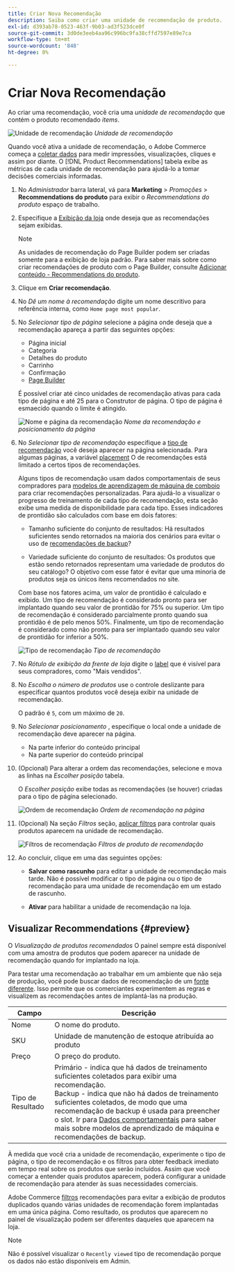 ```yaml
---
title: Criar Nova Recomendação
description: Saiba como criar uma unidade de recomendação de produto.
exl-id: d393ab78-0523-463f-9b03-ad3f523dce0f
source-git-commit: 3d0de3eeb4aa96c996bc9fa38cffd7597e89e7ca
workflow-type: tm+mt
source-wordcount: '848'
ht-degree: 0%

---
```


# Criar Nova Recomendação

Ao criar uma recomendação, você cria uma _unidade de recomendação_ que contém o produto recomendado _items_.

![Unidade de recomendação](assets/unit.png)
_Unidade de recomendação_

Quando você ativa a unidade de recomendação, o Adobe Commerce começa a [coletar dados](workspace.md) para medir impressões, visualizações, cliques e assim por diante. O [!DNL Product Recommendations] tabela exibe as métricas de cada unidade de recomendação para ajudá-lo a tomar decisões comerciais informadas.

1. No _Administrador_ barra lateral, vá para **Marketing** > _Promoções_ > **Recommendations do produto** para exibir o _Recommendations do produto_ espaço de trabalho.

1. Especifique a [Exibição da loja](https://experienceleague.adobe.com/docs/commerce-admin/start/setup/websites-stores-views.html#scope-settings) onde deseja que as recomendações sejam exibidas.

   >[!NOTE]
   >
   > As unidades de recomendação do Page Builder podem ser criadas somente para a exibição de loja padrão. Para saber mais sobre como criar recomendações de produto com o Page Builder, consulte [Adicionar conteúdo - Recommendations do produto](https://experienceleague.adobe.com/docs/commerce-admin/page-builder/add-content/recommendations.html).

1. Clique em **Criar recomendação**.

1. No _Dê um nome à recomendação_ digite um nome descritivo para referência interna, como `Home page most popular`.

1. No _Selecionar tipo de página_ selecione a página onde deseja que a recomendação apareça a partir das seguintes opções:

   - Página inicial
   - Categoria
   - Detalhes do produto
   - Carrinho
   - Confirmação
   - [Page Builder](https://experienceleague.adobe.com/docs/commerce-admin/page-builder/add-content/recommendations.html)

   É possível criar até cinco unidades de recomendação ativas para cada tipo de página e até 25 para o Construtor de página. O tipo de página é esmaecido quando o limite é atingido.

   ![Nome e página da recomendação](assets/create-recommendation.png)
   _Nome da recomendação e posicionamento da página_

1. No _Selecionar tipo de recomendação_ especifique a [tipo de recomendação](type.md) você deseja aparecer na página selecionada. Para algumas páginas, a variável [placement](placement.md) O de recomendações está limitado a certos tipos de recomendações.

   Alguns tipos de recomendação usam dados comportamentais de seus compradores para [modelos de aprendizagem de máquina de comboio](behavioral-data.md) para criar recomendações personalizadas. Para ajudá-lo a visualizar o progresso de treinamento de cada tipo de recomendação, esta seção exibe uma medida de disponibilidade para cada tipo. Esses indicadores de prontidão são calculados com base em dois fatores:

   - Tamanho suficiente do conjunto de resultados: Há resultados suficientes sendo retornados na maioria dos cenários para evitar o uso de [recomendações de backup](behavioral-data.md#backuprecs)?

   - Variedade suficiente do conjunto de resultados: Os produtos que estão sendo retornados representam uma variedade de produtos do seu catálogo? O objetivo com esse fator é evitar que uma minoria de produtos seja os únicos itens recomendados no site.

   Com base nos fatores acima, um valor de prontidão é calculado e exibido. Um tipo de recomendação é considerado pronto para ser implantado quando seu valor de prontidão for 75% ou superior. Um tipo de recomendação é considerado parcialmente pronto quando sua prontidão é de pelo menos 50%. Finalmente, um tipo de recomendação é considerado como não pronto para ser implantado quando seu valor de prontidão for inferior a 50%.

   ![Tipo de recomendação](assets/create-recommendation-select-type.png)
   _Tipo de recomendação_

1. No _Rótulo de exibição da frente de loja_ digite o [label](placement.md#recommendation-labels) que é visível para seus compradores, como &quot;Mais vendidos&quot;.

1. No _Escolha o número de produtos_ use o controle deslizante para especificar quantos produtos você deseja exibir na unidade de recomendação.

   O padrão é `5`, com um máximo de `20`.

1. No _Selecionar posicionamento_ , especifique o local onde a unidade de recomendação deve aparecer na página.

   - Na parte inferior do conteúdo principal
   - Na parte superior do conteúdo principal

1. (Opcional) Para alterar a ordem das recomendações, selecione e mova as linhas na _Escolher posição_ tabela.

   O _Escolher posição_ exibe todas as recomendações (se houver) criadas para o tipo de página selecionado.

   ![Ordem de recomendação](assets/create-recommendation-select-placement.png)
   _Ordem de recomendação na página_

1. (Opcional) Na seção _Filtros_ seção, [aplicar filtros](filters.md) para controlar quais produtos aparecem na unidade de recomendação.

   ![Filtros de recomendação](assets/create-recommendation-filter-products.png)
   _Filtros de produto de recomendação_

1. Ao concluir, clique em uma das seguintes opções:

   - **Salvar como rascunho** para editar a unidade de recomendação mais tarde. Não é possível modificar o tipo de página ou o tipo de recomendação para uma unidade de recomendação em um estado de rascunho.

   - **Ativar** para habilitar a unidade de recomendação na loja.

## Visualizar Recommendations {#preview}

O _Visualização de produtos recomendados_ O painel sempre está disponível com uma amostra de produtos que podem aparecer na unidade de recomendação quando for implantado na loja.

Para testar uma recomendação ao trabalhar em um ambiente que não seja de produção, você pode buscar dados de recomendação de um [fonte diferente](settings.md). Isso permite que os comerciantes experimentem as regras e visualizem as recomendações antes de implantá-las na produção.

| Campo | Descrição |
|---|---|
| Nome | O nome do produto. |
| SKU | Unidade de manutenção de estoque atribuída ao produto |
| Preço | O preço do produto. |
| Tipo de Resultado | Primário - indica que há dados de treinamento suficientes coletados para exibir uma recomendação.<br />Backup - indica que não há dados de treinamento suficientes coletados, de modo que uma recomendação de backup é usada para preencher o slot. Ir para [Dados comportamentais](behavioral-data.md) para saber mais sobre modelos de aprendizado de máquina e recomendações de backup. |

À medida que você cria a unidade de recomendação, experimente o tipo de página, o tipo de recomendação e os filtros para obter feedback imediato em tempo real sobre os produtos que serão incluídos. Assim que você começar a entender quais produtos aparecem, poderá configurar a unidade de recomendação para atender às suas necessidades comerciais.

Adobe Commerce [filtros](filters.md) recomendações para evitar a exibição de produtos duplicados quando várias unidades de recomendação forem implantadas em uma única página. Como resultado, os produtos que aparecem no painel de visualização podem ser diferentes daqueles que aparecem na loja.

>[!NOTE]
>
> Não é possível visualizar o `Recently viewed` tipo de recomendação porque os dados não estão disponíveis em Admin.
